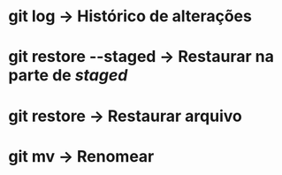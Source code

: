 # git log -> Histórico de alterações
# git restore --staged <Arquivo> -> Restaurar na parte de <i>staged</i>
# git restore <Arquivo> -> Restaurar arquivo
# git mv <nome> <nomeNovo> -> Renomear